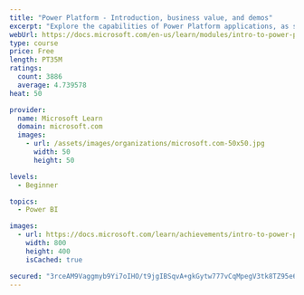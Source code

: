 ```yaml
---
title: "Power Platform - Introduction, business value, and demos"
excerpt: "Explore the capabilities of Power Platform applications, as seen in demonstrations and customer case studies."
webUrl: https://docs.microsoft.com/en-us/learn/modules/intro-to-power-platform-mba/
type: course
price: Free
length: PT35M
ratings:
  count: 3886
  average: 4.739578
heat: 50

provider:
  name: Microsoft Learn
  domain: microsoft.com
  images:
    - url: /assets/images/organizations/microsoft.com-50x50.jpg
      width: 50
      height: 50

levels:
  - Beginner

topics:
  - Power BI

images:
  - url: https://docs.microsoft.com/learn/achievements/intro-to-power-platform-social.png
    width: 800
    height: 400
    isCached: true

secured: "3rceAM9Vaggmyb9Yi7oIHO/t9jgIBSqvA+gkGytw777vCqMpegV3tk8TZ95e6GeOhO5OaHMvGwWyPGltaa7FHcplY/ZAkZvsY0mR0Xbp6nOOfiYOKjdShivbFgNlZZDka94BNTigYl8heibkeDa6hY8eto1BVtEn16xTPp53be9w16DB+0m9df7ajehZLgZE9NCmi6OBSaMbUvHnP8lPdhJOYpGjju1IT2tg6XnupRl+9QXqbMv5ATTj3xMvuXqPNQMCjyznM4hHjfl+4gjN2BkaGNZM8GlxZIiT5FnFaShnKLpcP4hhu7daFPdD3b32etD274E5WWhqALz29VsmALluE+FCStyA0iPPAFN3ruFnYB/uD3GxRuxDRrZTDjqCFjWlWYTQ6SZ4bDPvEyLCx16Dfe1498Gwq4Vo4YWaP6U=;PglvboqOb/fWoIOxyikhYA=="
---
```


